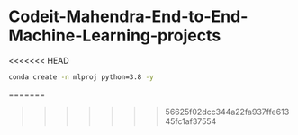 # Codeit-Mahendra-End-to-End-Machine-Learning-projects

<<<<<<< HEAD
```bash
conda create -n mlproj python=3.8 -y
```
=======
>>>>>>> 56625f02dcc344a22fa937ffe61345fc1af37554
